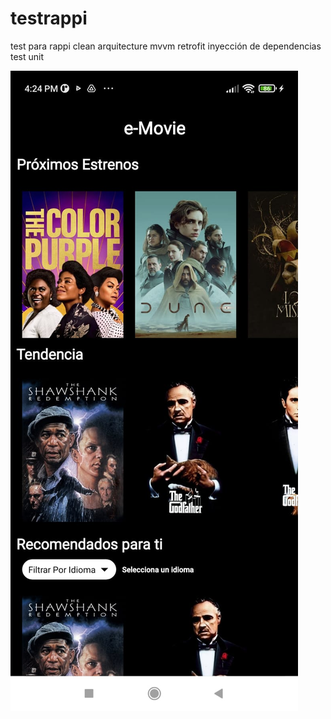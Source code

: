 # testrappi
test para rappi clean arquitecture mvvm retrofit inyección de dependencias test unit



![Applicacion test para Rappi](https://github.com/bzazueta/testrappi/blob/main/test/app/src/main/res/drawable/image2.jpeg)
